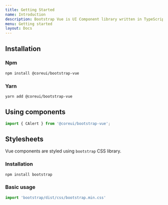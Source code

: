 ```yaml
---
title: Getting Started
name: Introduction
description: Bootstrap Vue is UI Component library written in TypeScript, and ready for your next Vue.js project. Learn how to include Bootstrap Vue in your project.
menu: Getting started
layout: Docs
---
```


## Installation

### Npm

```bash
npm install @coreui/bootstrap-vue
```

### Yarn

```bash
yarn add @coreui/bootstrap-vue
```

## Using components

```ts
import { CAlert } from '@coreui/bootstrap-vue';
```

## Stylesheets

Vue components are styled using `bootstrap` CSS library.

### Installation

```bash
npm install bootstrap
```

### Basic usage

```js
import 'bootstrap/dist/css/bootstrap.min.css'
```